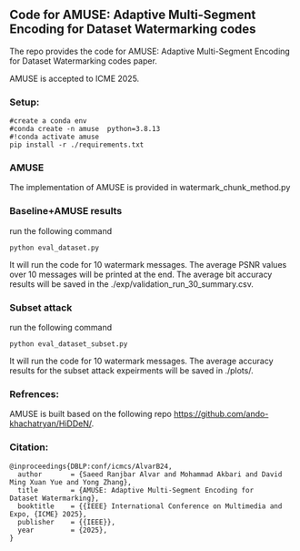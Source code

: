 ## Code for AMUSE: Adaptive Multi-Segment Encoding for Dataset Watermarking codes
The repo provides the code for AMUSE: Adaptive Multi-Segment Encoding for Dataset Watermarking codes paper. 

AMUSE is accepted to ICME 2025. 

### Setup: 
```
#create a conda env 
#conda create -n amuse  python=3.8.13
#!conda activate amuse
pip install -r ./requirements.txt
```
### AMUSE
The implementation of AMUSE is provided in watermark_chunk_method.py

### Baseline+AMUSE results
run the following command
```
python eval_dataset.py 
```
It will run the code for 10 watermark messages. The average PSNR values over 10 messages will be printed at the end. The average bit accuracy results will be saved in the ./exp/validation_run_30_summary.csv.


### Subset attack
run the following command
```
python eval_dataset_subset.py 
```
It will run the code for 10 watermark messages. The average accuracy results for the subset attack expeirments will be saved in ./plots/.

### Refrences: 
AMUSE is built based on the following repo https://github.com/ando-khachatryan/HiDDeN/.


### Citation: 
```
@inproceedings{DBLP:conf/icmcs/AlvarB24,
  author       = {Saeed Ranjbar Alvar and Mohammad Akbari and David Ming Xuan Yue and Yong Zhang},
  title        = {AMUSE: Adaptive Multi-Segment Encoding for
Dataset Watermarking},
  booktitle    = {{IEEE} International Conference on Multimedia and Expo, {ICME} 2025},
  publisher    = {{IEEE}},
  year         = {2025},
}
```



